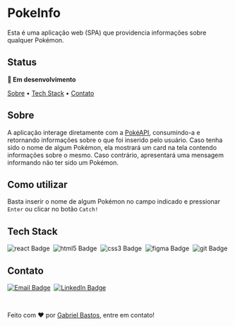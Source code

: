 # PokeInfo

Esta é uma aplicação web (SPA) que providencia informações sobre qualquer Pokémon.

## Status 

**🚧 Em desenvolvimento**


<a href="#sobre">Sobre</a> •
<a href="#tech-stack">Tech Stack</a> •
<a href="#contato">Contato</a> 

## Sobre

A aplicação interage diretamente com a [PokéAPI](https://pokeapi.co/), consumindo-a e retornando informações sobre o que foi inserido pelo usuário. Caso tenha sido o nome de algum Pokémon, ela mostrará um card na tela contendo informações sobre o mesmo. Caso contrário, apresentará uma mensagem informando não ter sido um Pokémon.

## Como utilizar

Basta inserir o nome de algum Pokémon no campo indicado e pressionar `Enter` ou clicar no botão `Catch!`

## Tech Stack

<img src="https://img.shields.io/badge/React-20232A?style=for-the-badge&logo=react&logoColor=61DAFB" alt="react Badge">&nbsp;
<img src="https://img.shields.io/badge/HTML5-E34F26?style=for-the-badge&logo=html5&logoColor=white" alt="html5 Badge">&nbsp;
<img src="https://img.shields.io/badge/CSS3-1572B6?style=for-the-badge&logo=css3&logoColor=white" alt="css3 Badge">&nbsp;
<img src="https://img.shields.io/badge/Figma-F24E1E?style=for-the-badge&logo=figma&logoColor=white" alt="figma Badge">&nbsp;
<img src="https://img.shields.io/badge/GIT-E44C30?style=for-the-badge&logo=git&logoColor=white" alt="git Badge">&nbsp;

## Contato

<a href="mailto:ggbstos@gmail.com" target="_blank"><img src="https://img.shields.io/badge/Gmail-D14836?style=for-the-badge&logo=gmail&logoColor=white" alt="Email Badge"></a>&nbsp;
<a href="https://www.linkedin.com/in/gbstos" target="_blank"><img src="https://img.shields.io/badge/LinkedIn-0077B5?style=for-the-badge&logo=linkedin&logoColor=white" alt="LinkedIn Badge"></a>&nbsp;

<br>

Feito com ❤️ por [Gabriel Bastos](https://github.com/bastie1), entre em contato!
